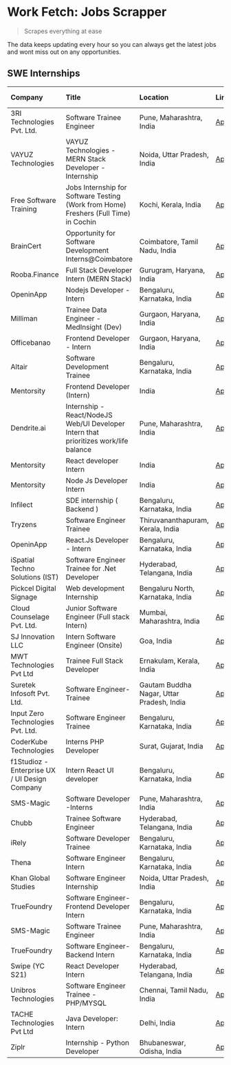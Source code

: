 # Work Fetch: Jobs Scrapper
> Scrapes everything at ease

The data keeps updating every hour so you can always get the latest jobs and wont miss out on any opportunities.

## SWE Internships
<!--START_SECTION:workfetch-->
| Company                                       | Title                                                                                | Location                                  | Link                                                                                                                                                                                                                                                                                                           | Date Posted   |
|:----------------------------------------------|:-------------------------------------------------------------------------------------|:------------------------------------------|:---------------------------------------------------------------------------------------------------------------------------------------------------------------------------------------------------------------------------------------------------------------------------------------------------------------|:--------------|
| 3RI Technologies Pvt. Ltd.                    | Software Trainee Engineer                                                            | Pune, Maharashtra, India                  | [Apply](https://in.linkedin.com/jobs/view/software-trainee-engineer-at-3ri-technologies-pvt-ltd-3826557054?refId=%2FCK3Uj3HsMlO62vtOR2Ryw%3D%3D&trackingId=eC0sy3akX0ru1LElMZgw5A%3D%3D&position=20&pageNum=0&trk=public_jobs_jserp-result_search-card)                                                        | 2024-02-10    |
| VAYUZ Technologies                            | VAYUZ Technologies - MERN Stack Developer - Internship                               | Noida, Uttar Pradesh, India               | [Apply](https://in.linkedin.com/jobs/view/vayuz-technologies-mern-stack-developer-internship-at-vayuz-technologies-3822619356?refId=Oqyqvq3m6Kyj2%2FItkIbJSg%3D%3D&trackingId=EBQthx3yyphHtyTWNAB2pg%3D%3D&position=5&pageNum=1&trk=public_jobs_jserp-result_search-card)                                      | 2024-02-10    |
| Free Software Training                        | Jobs Internship for Software Testing (Work from Home) Freshers (Full Time) in Cochin | Kochi, Kerala, India                      | [Apply](https://in.linkedin.com/jobs/view/jobs-internship-for-software-testing-work-from-home-freshers-full-time-in-cochin-at-free-software-training-3826557030?refId=Oqyqvq3m6Kyj2%2FItkIbJSg%3D%3D&trackingId=f59mf3Dy%2FkJG2tCmf0GjHA%3D%3D&position=24&pageNum=1&trk=public_jobs_jserp-result_search-card) | 2024-02-10    |
| BrainCert                                     | Opportunity for Software Development Interns@Coimbatore                              | Coimbatore, Tamil Nadu, India             | [Apply](https://in.linkedin.com/jobs/view/opportunity-for-software-development-interns%40coimbatore-at-braincert-3826095058?refId=%2FCK3Uj3HsMlO62vtOR2Ryw%3D%3D&trackingId=YC15Md1oElOjRIxrtOY3eg%3D%3D&position=17&pageNum=0&trk=public_jobs_jserp-result_search-card)                                       | 2024-02-09    |
| Rooba.Finance                                 | Full Stack Developer Intern (MERN Stack)                                             | Gurugram, Haryana, India                  | [Apply](https://in.linkedin.com/jobs/view/full-stack-developer-intern-mern-stack-at-rooba-finance-3821059400?refId=Oqyqvq3m6Kyj2%2FItkIbJSg%3D%3D&trackingId=4upkMlG%2FkxhESRVKKcwK5g%3D%3D&position=20&pageNum=1&trk=public_jobs_jserp-result_search-card)                                                    | 2024-02-09    |
| OpeninApp                                     | Nodejs Developer - Intern                                                            | Bengaluru, Karnataka, India               | [Apply](https://in.linkedin.com/jobs/view/nodejs-developer-intern-at-openinapp-3822599762?refId=Oqyqvq3m6Kyj2%2FItkIbJSg%3D%3D&trackingId=%2FSs6%2BxKrEe5APq8vQrMTnQ%3D%3D&position=1&pageNum=1&trk=public_jobs_jserp-result_search-card)                                                                      | 2024-02-05    |
| Milliman                                      | Trainee Data Engineer - MedInsight (Dev)                                             | Gurgaon, Haryana, India                   | [Apply](https://in.linkedin.com/jobs/view/trainee-data-engineer-medinsight-dev-at-milliman-3789275187?refId=Oqyqvq3m6Kyj2%2FItkIbJSg%3D%3D&trackingId=sXuersxqGjfyH6BvaXdLIQ%3D%3D&position=22&pageNum=1&trk=public_jobs_jserp-result_search-card)                                                             | 2024-02-01    |
| Officebanao                                   | Frontend Developer - Intern                                                          | Gurgaon, Haryana, India                   | [Apply](https://in.linkedin.com/jobs/view/frontend-developer-intern-at-officebanao-3822614063?refId=%2FCK3Uj3HsMlO62vtOR2Ryw%3D%3D&trackingId=kiR378oJIhVv3e0KRHzjhg%3D%3D&position=3&pageNum=0&trk=public_jobs_jserp-result_search-card)                                                                      | 2024-01-31    |
| Altair                                        | Software Development Trainee                                                         | Bengaluru, Karnataka, India               | [Apply](https://in.linkedin.com/jobs/view/software-development-trainee-at-altair-3817606202?refId=%2FCK3Uj3HsMlO62vtOR2Ryw%3D%3D&trackingId=uOS%2FSKJhxDRFT51Eros7fA%3D%3D&position=18&pageNum=0&trk=public_jobs_jserp-result_search-card)                                                                     | 2024-01-31    |
| Mentorsity                                    | Frontend Developer (Intern)                                                          | India                                     | [Apply](https://in.linkedin.com/jobs/view/frontend-developer-intern-at-mentorsity-3820303627?refId=Oqyqvq3m6Kyj2%2FItkIbJSg%3D%3D&trackingId=XqB05aJyaGViazCCd%2FiElQ%3D%3D&position=3&pageNum=1&trk=public_jobs_jserp-result_search-card)                                                                     | 2024-01-31    |
| Dendrite.ai                                   | Internship - React/NodeJS Web/UI Developer Intern that prioritizes work/life balance | Pune, Maharashtra, India                  | [Apply](https://in.linkedin.com/jobs/view/internship-react-nodejs-web-ui-developer-intern-that-prioritizes-work-life-balance-at-dendrite-ai-3818948068?refId=Oqyqvq3m6Kyj2%2FItkIbJSg%3D%3D&trackingId=4mvnE4xE3Fohc9wq6ijdkg%3D%3D&position=4&pageNum=1&trk=public_jobs_jserp-result_search-card)             | 2024-01-31    |
| Mentorsity                                    | React developer Intern                                                               | India                                     | [Apply](https://in.linkedin.com/jobs/view/react-developer-intern-at-mentorsity-3820308129?refId=Oqyqvq3m6Kyj2%2FItkIbJSg%3D%3D&trackingId=jdgAFVExM%2Bykms8WLYclnw%3D%3D&position=6&pageNum=1&trk=public_jobs_jserp-result_search-card)                                                                        | 2024-01-31    |
| Mentorsity                                    | Node Js Developer Intern                                                             | India                                     | [Apply](https://in.linkedin.com/jobs/view/node-js-developer-intern-at-mentorsity-3820307183?refId=Oqyqvq3m6Kyj2%2FItkIbJSg%3D%3D&trackingId=eKJbaolk3KgdGkNjdG8R%2FA%3D%3D&position=19&pageNum=1&trk=public_jobs_jserp-result_search-card)                                                                     | 2024-01-31    |
| Infilect                                      | SDE internship ( Backend )                                                           | Bengaluru, Karnataka, India               | [Apply](https://in.linkedin.com/jobs/view/sde-internship-backend-at-infilect-3815120558?refId=%2FCK3Uj3HsMlO62vtOR2Ryw%3D%3D&trackingId=3jOsP7cvSUjEO8m8wFlOsw%3D%3D&position=16&pageNum=0&trk=public_jobs_jserp-result_search-card)                                                                           | 2024-01-25    |
| Tryzens                                       | Software Engineer Trainee                                                            | Thiruvananthapuram, Kerala, India         | [Apply](https://in.linkedin.com/jobs/view/software-engineer-trainee-at-tryzens-3809363491?refId=%2FCK3Uj3HsMlO62vtOR2Ryw%3D%3D&trackingId=nLt0m%2FKmef0uMyuV6iAT0g%3D%3D&position=14&pageNum=0&trk=public_jobs_jserp-result_search-card)                                                                       | 2024-01-18    |
| OpeninApp                                     | React.Js Developer - Intern                                                          | Bengaluru, Karnataka, India               | [Apply](https://in.linkedin.com/jobs/view/react-js-developer-intern-at-openinapp-3808475343?refId=%2FCK3Uj3HsMlO62vtOR2Ryw%3D%3D&trackingId=99MspQzg7d23qdDyYeXCqA%3D%3D&position=15&pageNum=0&trk=public_jobs_jserp-result_search-card)                                                                       | 2024-01-17    |
| iSpatial Techno Solutions (IST)               | Software Engineer Trainee for .Net Developer                                         | Hyderabad, Telangana, India               | [Apply](https://in.linkedin.com/jobs/view/software-engineer-trainee-for-net-developer-at-ispatial-techno-solutions-ist-3826984352?refId=Oqyqvq3m6Kyj2%2FItkIbJSg%3D%3D&trackingId=aZ4PiDI0hzzD0NtZ75%2BuEw%3D%3D&position=13&pageNum=1&trk=public_jobs_jserp-result_search-card)                               | 2024-01-16    |
| Pickcel Digital Signage                       | Web development Internship                                                           | Bengaluru North, Karnataka, India         | [Apply](https://in.linkedin.com/jobs/view/web-development-internship-at-pickcel-digital-signage-3826062393?refId=Oqyqvq3m6Kyj2%2FItkIbJSg%3D%3D&trackingId=6897ydOAGZmkf%2BByOPgbtw%3D%3D&position=8&pageNum=1&trk=public_jobs_jserp-result_search-card)                                                       | 2024-01-15    |
| Cloud Counselage Pvt. Ltd.                    | Junior Software Engineer (Full stack Intern)                                         | Mumbai, Maharashtra, India                | [Apply](https://in.linkedin.com/jobs/view/junior-software-engineer-full-stack-intern-at-cloud-counselage-pvt-ltd-3803132814?refId=%2FCK3Uj3HsMlO62vtOR2Ryw%3D%3D&trackingId=FKhW3qL9k3EeeDrYFpvLCw%3D%3D&position=22&pageNum=0&trk=public_jobs_jserp-result_search-card)                                       | 2024-01-11    |
| SJ Innovation LLC                             | Intern Software Engineer (Onsite)                                                    | Goa, India                                | [Apply](https://in.linkedin.com/jobs/view/intern-software-engineer-onsite-at-sj-innovation-llc-3799959011?refId=Oqyqvq3m6Kyj2%2FItkIbJSg%3D%3D&trackingId=6UtAiQ26sKJAoQ4ABwvurg%3D%3D&position=9&pageNum=1&trk=public_jobs_jserp-result_search-card)                                                          | 2024-01-11    |
| MWT Technologies Pvt Ltd                      | Trainee Full Stack Developer                                                         | Ernakulam, Kerala, India                  | [Apply](https://in.linkedin.com/jobs/view/trainee-full-stack-developer-at-mwt-technologies-pvt-ltd-3800921715?refId=%2FCK3Uj3HsMlO62vtOR2Ryw%3D%3D&trackingId=bLUmsz1RSxNRuwGnSUPrwg%3D%3D&position=2&pageNum=0&trk=public_jobs_jserp-result_search-card)                                                      | 2024-01-09    |
| Suretek Infosoft Pvt. Ltd.                    | Software Engineer-Trainee                                                            | Gautam Buddha Nagar, Uttar Pradesh, India | [Apply](https://in.linkedin.com/jobs/view/software-engineer-trainee-at-suretek-infosoft-pvt-ltd-3800934643?refId=%2FCK3Uj3HsMlO62vtOR2Ryw%3D%3D&trackingId=pibtCQDROA82J8QlfFiysQ%3D%3D&position=6&pageNum=0&trk=public_jobs_jserp-result_search-card)                                                         | 2024-01-09    |
| Input Zero Technologies Pvt. Ltd.             | Software Engineer Trainee                                                            | Bengaluru, Karnataka, India               | [Apply](https://in.linkedin.com/jobs/view/software-engineer-trainee-at-input-zero-technologies-pvt-ltd-3800927643?refId=%2FCK3Uj3HsMlO62vtOR2Ryw%3D%3D&trackingId=Iu6goWBjPWaMaFc%2FJdZJXA%3D%3D&position=23&pageNum=0&trk=public_jobs_jserp-result_search-card)                                               | 2024-01-09    |
| CoderKube Technologies                        | Interns PHP Developer                                                                | Surat, Gujarat, India                     | [Apply](https://in.linkedin.com/jobs/view/interns-php-developer-at-coderkube-technologies-3800923432?refId=Oqyqvq3m6Kyj2%2FItkIbJSg%3D%3D&trackingId=Oer4uLlqVO3Xb4VtrJDSGg%3D%3D&position=14&pageNum=1&trk=public_jobs_jserp-result_search-card)                                                              | 2024-01-09    |
| f1Studioz - Enterprise UX / UI Design Company | Intern React UI developer                                                            | Bengaluru, Karnataka, India               | [Apply](https://in.linkedin.com/jobs/view/intern-react-ui-developer-at-f1studioz-enterprise-ux-ui-design-company-3796354738?refId=%2FCK3Uj3HsMlO62vtOR2Ryw%3D%3D&trackingId=si99l0bCUjjYHalY1SF12Q%3D%3D&position=5&pageNum=0&trk=public_jobs_jserp-result_search-card)                                        | 2024-01-08    |
| SMS-Magic                                     | Software Developer -Interns                                                          | Pune, Maharashtra, India                  | [Apply](https://in.linkedin.com/jobs/view/software-developer-interns-at-sms-magic-3799485343?refId=%2FCK3Uj3HsMlO62vtOR2Ryw%3D%3D&trackingId=rnpVrc%2FPejuBwIGXehR2jA%3D%3D&position=25&pageNum=0&trk=public_jobs_jserp-result_search-card)                                                                    | 2024-01-05    |
| Chubb                                         | Trainee Software Engineer                                                            | Hyderabad, Telangana, India               | [Apply](https://in.linkedin.com/jobs/view/trainee-software-engineer-at-chubb-3811550279?refId=Oqyqvq3m6Kyj2%2FItkIbJSg%3D%3D&trackingId=XjrSVdjiWw2eWkcwD5zg1g%3D%3D&position=25&pageNum=1&trk=public_jobs_jserp-result_search-card)                                                                           | 2023-12-28    |
| iRely                                         | Software Developer Trainee                                                           | Bengaluru, Karnataka, India               | [Apply](https://in.linkedin.com/jobs/view/software-developer-trainee-at-irely-3801577534?refId=%2FCK3Uj3HsMlO62vtOR2Ryw%3D%3D&trackingId=U7Cl%2Bkme8vnfUwweTI08pA%3D%3D&position=7&pageNum=0&trk=public_jobs_jserp-result_search-card)                                                                         | 2023-12-22    |
| Thena                                         | Software Engineer Intern                                                             | Bengaluru, Karnataka, India               | [Apply](https://in.linkedin.com/jobs/view/software-engineer-intern-at-thena-3778731751?refId=%2FCK3Uj3HsMlO62vtOR2Ryw%3D%3D&trackingId=7IOErZrtaiY%2B35JrSggBzA%3D%3D&position=12&pageNum=0&trk=public_jobs_jserp-result_search-card)                                                                          | 2023-12-05    |
| Khan Global Studies                           | Software Engineer Internship                                                         | Noida, Uttar Pradesh, India               | [Apply](https://in.linkedin.com/jobs/view/software-engineer-internship-at-khan-global-studies-3766942197?refId=Oqyqvq3m6Kyj2%2FItkIbJSg%3D%3D&trackingId=kHKyule9B5PFYIv84rGNgw%3D%3D&position=11&pageNum=1&trk=public_jobs_jserp-result_search-card)                                                          | 2023-11-27    |
| TrueFoundry                                   | Software Engineer- Frontend Developer Intern                                         | Bengaluru, Karnataka, India               | [Apply](https://in.linkedin.com/jobs/view/software-engineer-frontend-developer-intern-at-truefoundry-3790095058?refId=%2FCK3Uj3HsMlO62vtOR2Ryw%3D%3D&trackingId=18PmED4jU5vUu0mepKxEvQ%3D%3D&position=11&pageNum=0&trk=public_jobs_jserp-result_search-card)                                                   | 2023-11-24    |
| SMS-Magic                                     | Software Trainee Engineer                                                            | Pune, Maharashtra, India                  | [Apply](https://in.linkedin.com/jobs/view/software-trainee-engineer-at-sms-magic-3761409781?refId=Oqyqvq3m6Kyj2%2FItkIbJSg%3D%3D&trackingId=Pi5BBluAV%2B8SL7qFLOvCaQ%3D%3D&position=2&pageNum=1&trk=public_jobs_jserp-result_search-card)                                                                      | 2023-11-16    |
| TrueFoundry                                   | Software Engineer-Backend Intern                                                     | Bengaluru, Karnataka, India               | [Apply](https://in.linkedin.com/jobs/view/software-engineer-backend-intern-at-truefoundry-3779508170?refId=%2FCK3Uj3HsMlO62vtOR2Ryw%3D%3D&trackingId=d7GUZfZgGyLAGfjx3IyEeQ%3D%3D&position=24&pageNum=0&trk=public_jobs_jserp-result_search-card)                                                              | 2023-11-10    |
| Swipe (YC S21)                                | React Developer Intern                                                               | Hyderabad, Telangana, India               | [Apply](https://in.linkedin.com/jobs/view/react-developer-intern-at-swipe-yc-s21-3737600089?refId=%2FCK3Uj3HsMlO62vtOR2Ryw%3D%3D&trackingId=nf1pF5qYUnyi89G5XzNAYg%3D%3D&position=13&pageNum=0&trk=public_jobs_jserp-result_search-card)                                                                       | 2023-10-13    |
| Unibros Technologies                          | Software Engineer Trainee - PHP/MYSQL                                                | Chennai, Tamil Nadu, India                | [Apply](https://in.linkedin.com/jobs/view/software-engineer-trainee-php-mysql-at-unibros-technologies-3656599241?refId=%2FCK3Uj3HsMlO62vtOR2Ryw%3D%3D&trackingId=VDqSifBdPMlqLPaLPmyEXA%3D%3D&position=8&pageNum=0&trk=public_jobs_jserp-result_search-card)                                                   | 2023-06-12    |
| TACHE Technologies Pvt Ltd                    | Java Developer: Intern                                                               | Delhi, India                              | [Apply](https://in.linkedin.com/jobs/view/java-developer-intern-at-tache-technologies-pvt-ltd-3627622735?refId=Oqyqvq3m6Kyj2%2FItkIbJSg%3D%3D&trackingId=TYYaBhtKZ6h12ial3%2B7lGQ%3D%3D&position=16&pageNum=1&trk=public_jobs_jserp-result_search-card)                                                        | 2023-06-06    |
| Ziplr                                         | Internship - Python Developer                                                        | Bhubaneswar, Odisha, India                | [Apply](https://in.linkedin.com/jobs/view/internship-python-developer-at-ziplr-3645677592?refId=Oqyqvq3m6Kyj2%2FItkIbJSg%3D%3D&trackingId=s5Am3Ejr7Gl04IOr8xasCw%3D%3D&position=12&pageNum=1&trk=public_jobs_jserp-result_search-card)                                                                         | 2023-06-02    |
<!--END_SECTION:workfetch-->
